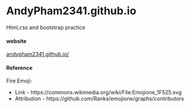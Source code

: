 # AndyPham2341.github.io
Html,css and bootstrap practice

<h4> website </h4>
<a href="https://andypham2341.github.io/"> andypham2341.github.io/ </a>

<h4> Reference </h4> 
Fire Emoji: <br/>
<ul>
<li>Link - https://commons.wikimedia.org/wiki/File:Emojione_1F525.svg<br/></li>
<li>Attribution - https://github.com/Ranks/emojione/graphs/contributors</li>
</ul>
